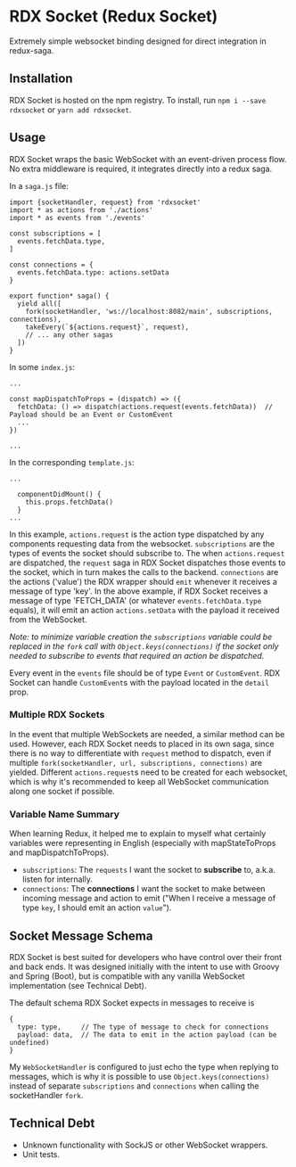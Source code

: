 # RDX Socket (Redux Socket)
Extremely simple websocket binding designed for direct integration in redux-saga.

## Installation
RDX Socket is hosted on the npm registry. To install, run `npm i --save rdxsocket` or `yarn add rdxsocket`.

## Usage
RDX Socket wraps the basic WebSocket with an event-driven process flow. No extra middleware is required, it integrates directly into a redux saga.

In a `saga.js` file:
```
import {socketHandler, request} from 'rdxsocket'
import * as actions from './actions'
import * as events from './events'

const subscriptions = [
  events.fetchData.type,
]

const connections = {
  events.fetchData.type: actions.setData
}

export function* saga() {
  yield all([
    fork(socketHandler, 'ws://localhost:8082/main', subscriptions, connections),
    takeEvery(`${actions.request}`, request),
    // ... any other sagas
  ])
}
```

In some `index.js`:
```
...

const mapDispatchToProps = (dispatch) => ({
  fetchData: () => dispatch(actions.request(events.fetchData))  // Payload should be an Event or CustomEvent
  ...
})

...
```

In the corresponding `template.js`:
```
...

  componentDidMount() {
    this.props.fetchData()
  }
...
```
In this example, `actions.request` is the action type dispatched by any components requesting data from the websocket. `subscriptions` are the types of events the socket should subscribe to. The when `actions.request` are dispatched, the `request` saga in RDX Socket dispatches those events to the socket, which in turn makes the calls to the backend. `connections` are the actions ('value') the RDX wrapper should `emit` whenever it receives a message of type 'key'. In the above example, if RDX Socket receives a message of type 'FETCH_DATA' (or whatever `events.fetchData.type` equals), it will emit an action `actions.setData` with the payload it received from the WebSocket.

*Note: to minimize variable creation the `subscriptions` variable could be replaced in the `fork` call with `Object.keys(connections)` if the socket only needed to subscribe to events that required an action be dispatched.*

Every event in the `events` file should be of type `Event` or `CustomEvent`. RDX Socket can handle `CustomEvent`s with the payload located in the `detail` prop.

### Multiple RDX Sockets
In the event that multiple WebSockets are needed, a similar method can be used. However, each RDX Socket needs to placed in its own saga, since there is no way to differentiate with `request` method to dispatch, even if multiple `fork(socketHandler, url, subscriptions, connections)` are yielded. Different `actions.request`s need to be created for each websocket, which is why it's recommended to keep all WebSocket communication along one socket if possible.

### Variable Name Summary
When learning Redux, it helped me to explain to myself what certainly variables were representing in English (especially with mapStateToProps and mapDispatchToProps). 
- `subscriptions`: The `requests` I want the socket to **subscribe** to, a.k.a. listen for internally.
- `connections`: The **connections** I want the socket to make between incoming message and action to emit ("When I receive a message of type `key`, I should emit an action `value`").

## Socket Message Schema
RDX Socket is best suited for developers who have control over their front and back ends. It was designed initially with the intent to use with Groovy and Spring (Boot), but is compatible with any vanilla WebSocket implementation (see Technical Debt).

The default schema RDX Socket expects in messages to receive is 
```
{
  type: type,     // The type of message to check for connections
  payload: data,  // The data to emit in the action payload (can be undefined)
}
```
My `WebSocketHandler` is configured to just echo the type when replying to messages, which is why it is possible to use `Object.keys(connections)` instead of separate `subscriptions` and `connections` when calling the socketHandler `fork`.

## Technical Debt
- Unknown functionality with SockJS or other WebSocket wrappers.
- Unit tests. 
